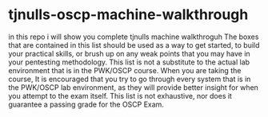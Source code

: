 # tjnulls-oscp-machine-walkthrough
in this repo i will show you complete tjnulls machine walkthroguh 
The boxes that are contained in this list should be used as a way to get started, to build your practical skills, or brush up on any weak points that you may have in your pentesting methodology. This list is not a substitute to the actual lab environment that is in the PWK/OSCP course. When you are taking the course, It is encouraged that you try to go through every system that is in the PWK/OSCP lab environment, as they will provide better insight for when you attempt to the exam itself. This list is not exhaustive, nor does it guarantee a passing grade for the OSCP Exam.

